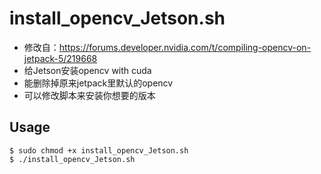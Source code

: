# install_opencv_Jetson.sh

- 修改自：https://forums.developer.nvidia.com/t/compiling-opencv-on-jetpack-5/219668
- 给Jetson安装opencv with cuda
- 能删除掉原来jetpack里默认的opencv
- 可以修改脚本来安装你想要的版本

## Usage

```
$ sudo chmod +x install_opencv_Jetson.sh
$ ./install_opencv_Jetson.sh
```